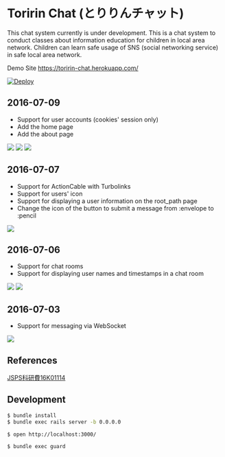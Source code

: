 # Toririn Chat (とりりんチャット)

This chat system currently is under development. This is a chat system to conduct classes about information education for children in local area network. Children can learn safe usage of SNS (social networking service) in safe local area network.

Demo Site https://toririn-chat.herokuapp.com/

[![Deploy](https://www.herokucdn.com/deploy/button.png)](https://heroku.com/deploy?template=https://github.com/mh61503891/toririn-chat)

## 2016-07-09

* Support for user accounts (cookies' session only)
* Add the home page
* Add the about page

![](screenshots/toririn-chat-20160709-1.png)
![](screenshots/toririn-chat-20160709-2.png)
![](screenshots/toririn-chat-20160709-3.png)

## 2016-07-07

* Support for ActionCable with Turbolinks
* Support for users' icon
* Support for displaying a user information on the root_path page
* Change the icon of the button to submit a message from :envelope to :pencil

![](screenshots/toririn-chat-20160707.png)

## 2016-07-06

* Support for chat rooms
* Support for displaying user names and timestamps in a chat room

![](screenshots/toririn-chat-20160706-1.png)
![](screenshots/toririn-chat-20160706-2.png)

## 2016-07-03

* Support for messaging via WebSocket

![](screenshots/toririn-chat-20160703.png)

## References

[JSPS科研費16K01114](https://kaken.nii.ac.jp/ja/grant/KAKENHI-PROJECT-16K01114/)

## Development

```bash
$ bundle install
$ bundle exec rails server -b 0.0.0.0
```

```bash
$ open http://localhost:3000/
```

```bash
$ bundle exec guard
```
